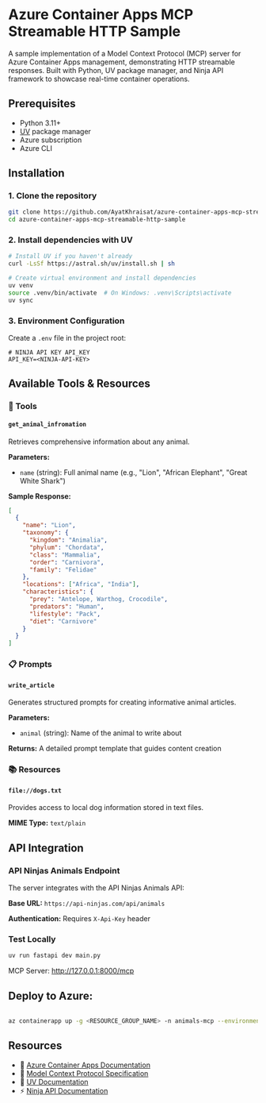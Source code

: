 # Azure Container Apps MCP Streamable HTTP Sample

A sample implementation of a Model Context Protocol (MCP) server for Azure Container Apps management, demonstrating HTTP streamable responses. Built with Python, UV package manager, and Ninja API framework to showcase real-time container operations.


## Prerequisites

- Python 3.11+
- [UV](https://github.com/astral-sh/uv) package manager
- Azure subscription 
- Azure CLI 

## Installation

### 1. Clone the repository

```bash
git clone https://github.com/AyatKhraisat/azure-container-apps-mcp-streamable-http-sample.git
cd azure-container-apps-mcp-streamable-http-sample
```

### 2. Install dependencies with UV

```bash
# Install UV if you haven't already
curl -LsSf https://astral.sh/uv/install.sh | sh

# Create virtual environment and install dependencies
uv venv
source .venv/bin/activate  # On Windows: .venv\Scripts\activate
uv sync
```

### 3. Environment Configuration

Create a `.env` file in the project root:

```env
# NINJA API KEY API_KEY 
API_KEY=<NINJA-API-KEY>
```

## Available Tools & Resources

### 🔧 Tools

#### `get_animal_infromation`
Retrieves comprehensive information about any animal.

**Parameters:**
- `name` (string): Full animal name (e.g., "Lion", "African Elephant", "Great White Shark")


**Sample Response:**
```json
[
  {
    "name": "Lion",
    "taxonomy": {
      "kingdom": "Animalia",
      "phylum": "Chordata",
      "class": "Mammalia",
      "order": "Carnivora",
      "family": "Felidae"
    },
    "locations": ["Africa", "India"],
    "characteristics": {
      "prey": "Antelope, Warthog, Crocodile",
      "predators": "Human",
      "lifestyle": "Pack",
      "diet": "Carnivore"
    }
  }
]
```

### 📋 Prompts

#### `write_article`
Generates structured prompts for creating informative animal articles.

**Parameters:**
- `animal` (string): Name of the animal to write about

**Returns:** A detailed prompt template that guides content creation



### 📚 Resources

#### `file://dogs.txt`
Provides access to local dog information stored in text files.

**MIME Type:** `text/plain`

## API Integration

### API Ninjas Animals Endpoint

The server integrates with the API Ninjas Animals API:

**Base URL:** `https://api-ninjas.com/api/animals`

**Authentication:** Requires `X-Api-Key` header



### Test Locally


```bash
uv run fastapi dev main.py
```
MCP Server: http://127.0.0.1:8000/mcp

## Deploy to Azure:
```bash

az containerapp up -g <RESOURCE_GROUP_NAME> -n animals-mcp --environment mcp -l <REGION> --env-vars API_KEYS=<NINJA_API_KEY> --source .
```


## Resources

- 📖 [Azure Container Apps Documentation](https://docs.microsoft.com/en-us/azure/container-apps/)
- 🔧 [Model Context Protocol Specification](https://modelcontextprotocol.io/)
- 🐍 [UV Documentation](https://docs.astral.sh/uv/)
- ⚡ [Ninja API Documentation](https://api-ninjas.com/api/animals)



